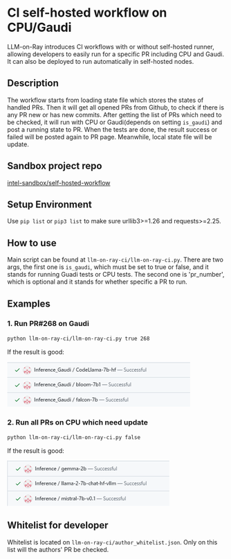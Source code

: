 # CI self-hosted workflow on CPU/Gaudi

LLM-on-Ray introduces CI workflows with or without self-hosted runner, allowing developers to easily run for a specific PR including CPU and Gaudi. It can also be deployed to run automatically in self-hosted nodes.

## Description
The workflow starts from loading state file which stores the states of handled PRs. Then it will get all opened PRs from Github, to check if there is any PR new or has new commits. After getting the list of PRs which need to be checked, it will run with CPU or Gaudi(depends on setting `is_gaudi`) and post a running state to PR. When the tests are done, the result success or failed will be posted again to PR page. Meanwhile, local state file will be update.

## Sandbox project repo
[intel-sandbox/self-hosted-workflow](https://github.com/intel-sandbox/self-hosted-workflow)

## Setup Environment
Use `pip list` or `pip3 list` to make sure urllib3>=1.26 and requests>=2.25.

## How to use
Main script can be found at `llm-on-ray-ci/llm-on-ray-ci.py`.
There are two args, the first one is `is_gaudi`, which must be set to true or false, and it stands for running Guadi tests or CPU tests. The second one is 'pr_number', which is optional and it stands for whether specific a PR to run. 


## Examples

### 1. Run PR#268 on Gaudi
```bash
python llm-on-ray-ci/llm-on-ray-ci.py true 268
```

If the result is good:

![ci_gaudi_success](./assets/ci_gaudi_success.png)


### 2. Run all PRs on CPU which need update
```bash
python llm-on-ray-ci/llm-on-ray-ci.py false
```

If the result is good:

![ci_cpu_success](./assets/ci_cpu_success.png)


## Whitelist for developer
Whitelist is located on `llm-on-ray-ci/author_whitelist.json`. Only on this list will the authors' PR be checked.
